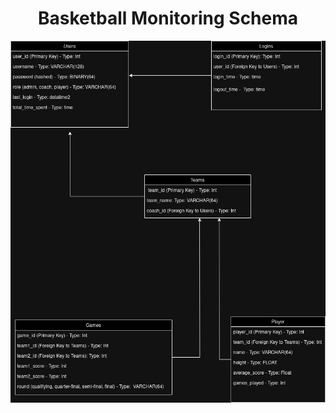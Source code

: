 <h1 align="center">Basketball Monitoring Schema</h1>

<img src="assets/img/Basketball_League_Managment_DataBase_Schema.jpg">
